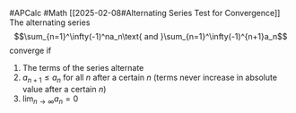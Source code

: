 #APCalc 
#Math 
[[2025-02-08#Alternating Series Test for Convergence]]
The alternating series
$$\sum_{n=1}^\infty(-1)^na_n\text{ and }\sum_{n=1}^\infty(-1)^{n+1}a_n$$converge if
1. The terms of the series alternate
2. $a_{n+1}\leq a_n$ for all $n$ after a certain $n$ (terms never increase in absolute value after a certain $n$)
3. $\lim_{n\rightarrow\infty}a_n=0$